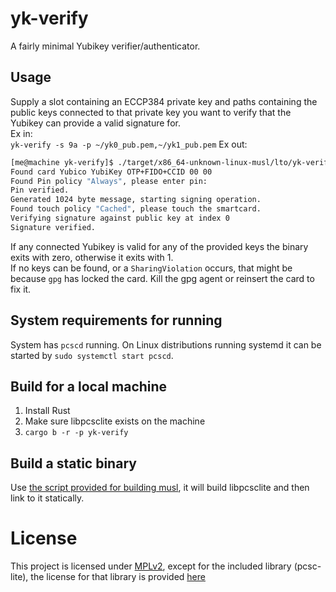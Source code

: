 # yk-verify
A fairly minimal Yubikey verifier/authenticator.  

## Usage
Supply a slot containing an ECCP384 private key and paths containing the public keys connected to 
that private key you want to verify that the Yubikey can provide a valid signature for.   
Ex in:  
`yk-verify -s 9a -p ~/yk0_pub.pem,~/yk1_pub.pem`
Ex out:  
```bash
[me@machine yk-verify]$ ./target/x86_64-unknown-linux-musl/lto/yk-verify -s 9a -p ../linux-utils/pub0.pem 
Found card Yubico YubiKey OTP+FIDO+CCID 00 00
Found Pin policy "Always", please enter pin: 
Pin verified.
Generated 1024 byte message, starting signing operation.
Found touch policy "Cached", please touch the smartcard.
Verifying signature against public key at index 0
Signature verified.
```

If any connected Yubikey is valid for any of the provided keys the binary exits with zero, otherwise it exits with 1.  
If no keys can be found, or a `SharingViolation` occurs, that might be because `gpg` has locked the card. Kill the gpg agent or 
reinsert the card to fix it.  

## System requirements for running
System has `pcscd` running. On Linux distributions running systemd it can be started by `sudo systemctl start pcscd`.  

## Build for a local machine
1. Install Rust
2. Make sure libpcsclite exists on the machine
3. `cargo b -r -p yk-verify`

## Build a static binary
Use [the script provided for building musl](build-static.sh), it will build libpcsclite and then link to it statically.  

# License
This project is licensed under [MPLv2](LICENSE), except for the included library (pcsc-lite), the license for that library
is provided [here](PCSC-LICENSE)
